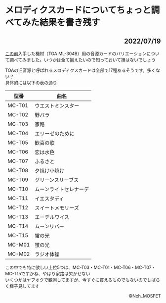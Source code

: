 # メロディクスカードについてちょっと調べてみた結果を書き残す

<h2><div align="right">2022/07/19</div></h2>

<!-- 記事ここから -->

[この前](./5)入手した機材（TOA ML-304B）用の音源カードのバリエーションについて調べてみました。いつかは全て揃えたいので知っておいて損はないでしょう

TOAの旧音源と呼ばれるメロディクスカードは全部で17種あるそうです。多くない？  
具体的には以下の表の通り

| 型番 | 曲名 |
|----|----|
| MC-T01 | ウエストミンスター |
| MC-T02 | 野バラ |
| MC-T03 | 家路 |
| MC-T04 | エリーゼのために |
| MC-T05 | 歓喜の歌 |
| MC-T06 | 恋は水色 |
| MC-T07 | ふるさと |
| MC-T08 | 夕焼け小焼け |
| MC-T09 | グリーンスリーブス |
| MC-T10 | ムーンライトセレナーデ |
| MC-T11 | イエスタディ |
| MC-T12 | スイートメモリーズ |
| MC-T13 | エーデルワイス |
| MC-T14 | ムーンリバー |
| MC-T15 | 蛍の光 |
| MC-M01 | 蛍の光 |
| MC-M02 | ラジオ体操 |

この中でも特に欲しい上位5つは、MC-T03・MC-T01・MC-T06・MC-T07・MC-T15ですかね、やはり家路は欠かせない  
いくつかはヤフオクで観測してますが、今すぐに買えるものでもないのでしばらく様子見してます

<!-- 記事ここまで -->

<footer><div align="right">©Nch_MOSFET</div></footer>

<!-- 画像を入れる時は
<img src="パス" alt="" width="75%" border="4">
<img src="./../img/" alt="" width="75%" border="4">
-->

<!-- Twitterのツイートを埋め込むときは公式の埋め込みリンクをそのまま貼るだけで良い -->
